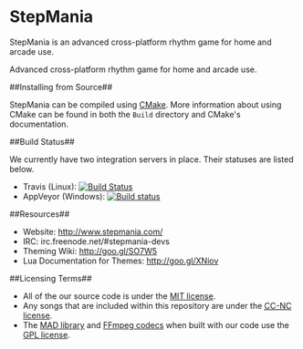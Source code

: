 StepMania
=========

StepMania is an advanced cross-platform rhythm game for home and arcade use.

Advanced cross-platform rhythm game for home and arcade use.

##Installing from Source##

StepMania can be compiled using [CMake](http://www.cmake.org/). More information about using CMake can be found in both the `Build` directory and CMake's documentation.

##Build Status##

We currently have two integration servers in place. Their statuses are listed below.

* Travis (Linux): [![Build Status](https://travis-ci.org/stepmania/stepmania.svg?branch=master)](https://travis-ci.org/stepmania/stepmania)
* AppVeyor (Windows): [![Build status](https://ci.appveyor.com/api/projects/status/e932dk2o3anki27p?svg=true)](https://ci.appveyor.com/project/wolfman2000/stepmania-wm87c)

##Resources##

* Website: http://www.stepmania.com/
* IRC: irc.freenode.net/#stepmania-devs
* Theming Wiki: http://goo.gl/SO7W5
* Lua Documentation for Themes: http://goo.gl/XNiov

##Licensing Terms##

* All of the our source code is under the [MIT license](http://opensource.org/licenses/MIT).
* Any songs that are included within this repository are under the [<abbr title="Creative Commons Non-Commercial">CC-NC</abbr> license](https://creativecommons.org/).
* The [MAD library](http://www.underbit.com/products/mad/) and [FFmpeg codecs](https://www.ffmpeg.org/) when built with our code use the [GPL license](http://www.gnu.org).
